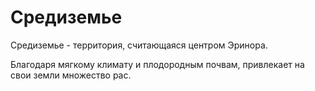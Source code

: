 # Средиземье

Средиземье - территория, считающаяся центром Эринора.

Благодаря мягкому климату и плодородным почвам, привлекает на свои земли множество рас.
